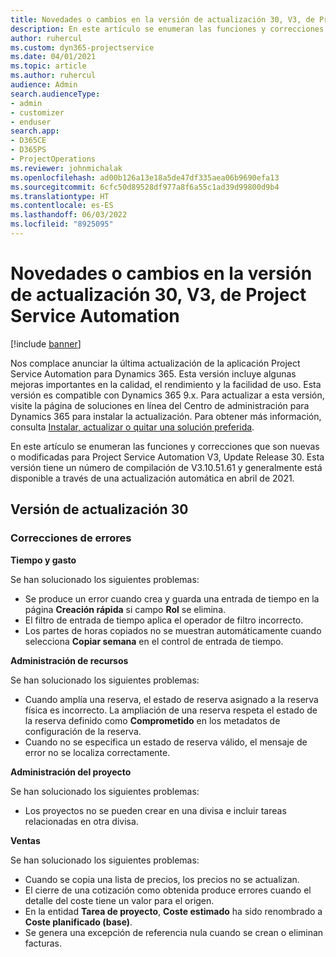 ```yaml
---
title: Novedades o cambios en la versión de actualización 30, V3, de Project Service Automation
description: En este artículo se enumeran las funciones y correcciones disponibles en Project Service Automation Update Release 30, V3.
author: ruhercul
ms.custom: dyn365-projectservice
ms.date: 04/01/2021
ms.topic: article
ms.author: ruhercul
audience: Admin
search.audienceType:
- admin
- customizer
- enduser
search.app:
- D365CE
- D365PS
- ProjectOperations
ms.reviewer: johnmichalak
ms.openlocfilehash: ad00b126a13e18a5de47df335aea06b9690efa13
ms.sourcegitcommit: 6cfc50d89528df977a8f6a55c1ad39d99800d9b4
ms.translationtype: HT
ms.contentlocale: es-ES
ms.lasthandoff: 06/03/2022
ms.locfileid: "8925095"
---
```

# <a name="whats-new-or-changed-in-project-service-automation-update-release-30-v3"></a>Novedades o cambios en la versión de actualización 30, V3, de Project Service Automation

[!include [banner](../includes/psa-now-project-operations.md)]

Nos complace anunciar la última actualización de la aplicación Project Service Automation para Dynamics 365. Esta versión incluye algunas mejoras importantes en la calidad, el rendimiento y la facilidad de uso. Esta versión es compatible con Dynamics 365 9.x. Para actualizar a esta versión, visite la página de soluciones en línea del Centro de administración para Dynamics 365 para instalar la actualización. Para obtener más información, consulta [Instalar, actualizar o quitar una solución preferida](/power-platform/admin/install-remove-preferred-solution).

En este artículo se enumeran las funciones y correcciones que son nuevas o modificadas para Project Service Automation V3, Update Release 30. Esta versión tiene un número de compilación de V3.10.51.61 y generalmente está disponible a través de una actualización automática en abril de 2021.

## <a name="update-release-30"></a>Versión de actualización 30

### <a name="bug-fixes"></a>Correcciones de errores

**Tiempo y gasto**

Se han solucionado los siguientes problemas:

- Se produce un error cuando crea y guarda una entrada de tiempo en la página **Creación rápida** si campo **Rol** se elimina.
- El filtro de entrada de tiempo aplica el operador de filtro incorrecto.
- Los partes de horas copiados no se muestran automáticamente cuando selecciona **Copiar semana** en el control de entrada de tiempo.

**Administración de recursos**

Se han solucionado los siguientes problemas:

- Cuando amplía una reserva, el estado de reserva asignado a la reserva física es incorrecto. La ampliación de una reserva respeta el estado de la reserva definido como **Comprometido** en los metadatos de configuración de la reserva.
- Cuando no se especifica un estado de reserva válido, el mensaje de error no se localiza correctamente.

**Administración del proyecto**

Se han solucionado los siguientes problemas:

- Los proyectos no se pueden crear en una divisa e incluir tareas relacionadas en otra divisa.

**Ventas**

Se han solucionado los siguientes problemas:

- Cuando se copia una lista de precios, los precios no se actualizan.
- El cierre de una cotización como obtenida produce errores cuando el detalle del coste tiene un valor para el origen.
- En la entidad **Tarea de proyecto**, **Coste estimado** ha sido renombrado a **Coste planificado (base)**.
- Se genera una excepción de referencia nula cuando se crean o eliminan facturas.

